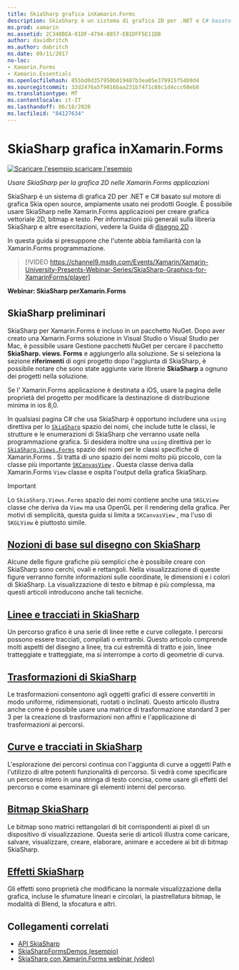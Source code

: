 ```yaml
---
title: SkiaSharp grafica inXamarin.Forms
description: SkiaSharp è un sistema di grafica 2D per .NET e C# basato sul motore di grafica Skia open source, ampiamente usato nei prodotti Google. Questa guida illustra come usare SkiaSharp per la grafica 2D nelle Xamarin.Forms applicazioni.
ms.prod: xamarin
ms.assetid: 2C348BEA-81DF-4794-8857-EB1DFF5E11DB
author: davidbritch
ms.author: dabritch
ms.date: 09/11/2017
no-loc:
- Xamarin.Forms
- Xamarin.Essentials
ms.openlocfilehash: 855bd0d357950b019487b3ea05e379915f54b9d4
ms.sourcegitcommit: 32d2476a5f9016baa231b7471c88c1d4ccc08eb8
ms.translationtype: MT
ms.contentlocale: it-IT
ms.lasthandoff: 06/18/2020
ms.locfileid: "84127634"
---
```

# <a name="skiasharp-graphics-in-xamarinforms"></a>SkiaSharp grafica inXamarin.Forms

[![Scaricare ](~/media/shared/download.png) l'esempio scaricare l'esempio](https://docs.microsoft.com/samples/xamarin/xamarin-forms-samples/skiasharpforms-demos)

_Usare SkiaSharp per la grafica 2D nelle Xamarin.Forms applicazioni_

SkiaSharp è un sistema di grafica 2D per .NET e C# basato sul motore di grafica Skia open source, ampiamente usato nei prodotti Google. È possibile usare SkiaSharp nelle Xamarin.Forms applicazioni per creare grafica vettoriale 2D, bitmap e testo. Per informazioni più generali sulla libreria SkiaSharp e altre esercitazioni, vedere la Guida di [disegno 2D](~/graphics-games/skiasharp/index.md) .

In questa guida si presuppone che l'utente abbia familiarità con la Xamarin.Forms programmazione.

> [!VIDEO https://channel9.msdn.com/Events/Xamarin/Xamarin-University-Presents-Webinar-Series/SkiaSharp-Graphics-for-XamarinForms/player]

**Webinar: SkiaSharp perXamarin.Forms**

## <a name="skiasharp-preliminaries"></a>SkiaSharp preliminari

SkiaSharp per Xamarin.Forms è incluso in un pacchetto NuGet. Dopo aver creato una Xamarin.Forms soluzione in Visual Studio o Visual Studio per Mac, è possibile usare Gestione pacchetti NuGet per cercare il pacchetto **SkiaSharp. views. Forms** e aggiungerlo alla soluzione. Se si seleziona la sezione **riferimenti** di ogni progetto dopo l'aggiunta di SkiaSharp, è possibile notare che sono state aggiunte varie librerie **SkiaSharp** a ognuno dei progetti nella soluzione.

Se l' Xamarin.Forms applicazione è destinata a iOS, usare la pagina delle proprietà del progetto per modificare la destinazione di distribuzione minima in ios 8,0.

In qualsiasi pagina C# che usa SkiaSharp è opportuno includere una `using` direttiva per lo [`SkiaSharp`](xref:SkiaSharp) spazio dei nomi, che include tutte le classi, le strutture e le enumerazioni di SkiaSharp che verranno usate nella programmazione grafica. Si desidera inoltre una `using` direttiva per lo [`SkiaSharp.Views.Forms`](xref:SkiaSharp.Views.Forms) spazio dei nomi per le classi specifiche di Xamarin.Forms . Si tratta di uno spazio dei nomi molto più piccolo, con la classe più importante [`SKCanvasView`](xref:SkiaSharp.Views.Forms.SKCanvasView) . Questa classe deriva dalla Xamarin.Forms `View` classe e ospita l'output della grafica SkiaSharp.

> [!IMPORTANT]
> Lo `SkiaSharp.Views.Forms` spazio dei nomi contiene anche una `SKGLView` classe che deriva da `View` ma usa OpenGL per il rendering della grafica. Per motivi di semplicità, questa guida si limita a `SKCanvasView` , ma l'uso di `SKGLView` è piuttosto simile.

## <a name="skiasharp-drawing-basics"></a>[Nozioni di base sul disegno con SkiaSharp](basics/index.md)

Alcune delle figure grafiche più semplici che è possibile creare con SkiaSharp sono cerchi, ovali e rettangoli. Nella visualizzazione di queste figure verranno fornite informazioni sulle coordinate, le dimensioni e i colori di SkiaSharp. La visualizzazione di testo e bitmap è più complessa, ma questi articoli introducono anche tali tecniche.

## <a name="skiasharp-lines-and-paths"></a>[Linee e tracciati in SkiaSharp](paths/index.md)

Un percorso grafico è una serie di linee rette e curve collegate. I percorsi possono essere tracciati, compilati o entrambi. Questo articolo comprende molti aspetti del disegno a linee, tra cui estremità di tratto e join, linee tratteggiate e tratteggiate, ma si interrompe a corto di geometrie di curva.

## <a name="skiasharp-transforms"></a>[Trasformazioni di SkiaSharp](transforms/index.md)

Le trasformazioni consentono agli oggetti grafici di essere convertiti in modo uniforme, ridimensionati, ruotati o inclinati. Questo articolo illustra anche come è possibile usare una matrice di trasformazione standard 3 per 3 per la creazione di trasformazioni non affini e l'applicazione di trasformazioni ai percorsi.

## <a name="skiasharp-curves-and-paths"></a>[Curve e tracciati in SkiaSharp](curves/index.md)

L'esplorazione dei percorsi continua con l'aggiunta di curve a oggetti Path e l'utilizzo di altre potenti funzionalità di percorso. Si vedrà come specificare un percorso intero in una stringa di testo concisa, come usare gli effetti del percorso e come esaminare gli elementi interni del percorso.

## <a name="skiasharp-bitmaps"></a>[Bitmap SkiaSharp](bitmaps/index.md)

Le bitmap sono matrici rettangolari di bit corrispondenti ai pixel di un dispositivo di visualizzazione. Questa serie di articoli illustra come caricare, salvare, visualizzare, creare, elaborare, animare e accedere ai bit di bitmap SkiaSharp.

## <a name="skiasharp-effects"></a>[Effetti SkiaSharp](effects/index.md)

Gli effetti sono proprietà che modificano la normale visualizzazione della grafica, incluse le sfumature lineari e circolari, la piastrellatura bitmap, le modalità di Blend, la sfocatura e altri.

## <a name="related-links"></a>Collegamenti correlati

- [API SkiaSharp](https://docs.microsoft.com/dotnet/api/skiasharp)
- [SkiaSharpFormsDemos (esempio)](https://docs.microsoft.com/samples/xamarin/xamarin-forms-samples/skiasharpforms-demos)
- [SkiaSharp con Xamarin.Forms webinar (video)](https://channel9.msdn.com/Events/Xamarin/Xamarin-University-Presents-Webinar-Series/SkiaSharp-Graphics-for-XamarinForms)
